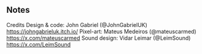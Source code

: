 ## Notes

Credits
Design & code: John Gabriel (@JohnGabrielUK) https://johngabrieluk.itch.io/
Pixel-art: Mateus Medeiros (@mateuscarmed) https://x.com/mateuscarmed
Sound design: Vidar Leimar (@LeimSound) https://x.com/LeimSound
